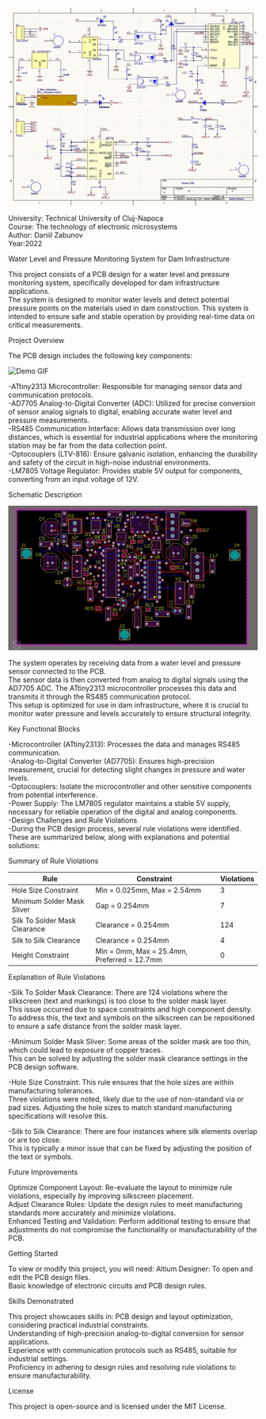 ![Alt text](AltiumSheet.jpeg)

University: Technical University of Cluj-Napoca  
Course: The technology of electronic microsystems    
Author: Daniil Zabunov  
Year:2022  
 
Water Level and Pressure Monitoring System for Dam Infrastructure   

This project consists of a PCB design for a water level and pressure monitoring system, specifically developed for dam infrastructure applications.  
The system is designed to monitor water levels and detect potential pressure points on the materials used in dam construction. This system is intended to ensure safe and stable operation by providing real-time data on critical measurements.  

Project Overview  

The PCB design includes the following key components:  

![Demo GIF](View3D.gif)

-ATtiny2313 Microcontroller: Responsible for managing sensor data and communication protocols.  
-AD7705 Analog-to-Digital Converter (ADC): Utilized for precise conversion of sensor analog signals to digital, enabling accurate water level and pressure measurements.  
-RS485 Communication Interface: Allows data transmission over long distances, which is essential for industrial applications where the monitoring station may be far from the data collection point.  
-Optocouplers (LTV-816): Ensure galvanic isolation, enhancing the durability and safety of the circuit in high-noise industrial environments.  
-LM7805 Voltage Regulator: Provides stable 5V output for components, converting from an input voltage of 12V.  

Schematic Description  

![Alt text](View2D.jpeg)

The system operates by receiving data from a water level and pressure sensor connected to the PCB.  
The sensor data is then converted from analog to digital signals using the AD7705 ADC. The ATtiny2313 microcontroller processes this data and transmits it through the RS485 communication protocol.  
This setup is optimized for use in dam infrastructure, where it is crucial to monitor water pressure and levels accurately to ensure structural integrity.  

Key Functional Blocks  

-Microcontroller (ATtiny2313): Processes the data and manages RS485 communication.  
-Analog-to-Digital Converter (AD7705): Ensures high-precision measurement, crucial for detecting slight changes in pressure and water levels.  
-Optocouplers: Isolate the microcontroller and other sensitive components from potential interference.  
-Power Supply: The LM7805 regulator maintains a stable 5V supply, necessary for reliable operation of the digital and analog components.  
-Design Challenges and Rule Violations  
-During the PCB design process, several rule violations were identified. These are summarized below, along with explanations and potential solutions:  

Summary of Rule Violations  

| Rule                          | Constraint                            | Violations |
|-------------------------------|---------------------------------------|------------|
| Hole Size Constraint          | Min = 0.025mm, Max = 2.54mm           | 3          |
| Minimum Solder Mask Sliver    | Gap = 0.254mm                         | 7          |
| Silk To Solder Mask Clearance | Clearance = 0.254mm                   | 124        |
| Silk to Silk Clearance        | Clearance = 0.254mm                   | 4          |
| Height Constraint             | Min = 0mm, Max = 25.4mm, Preferred = 12.7mm | 0          |

Explanation of Rule Violations  

-Silk To Solder Mask Clearance: There are 124 violations where the silkscreen (text and markings) is too close to the solder mask layer.  
This issue occurred due to space constraints and high component density.  
To address this, the text and symbols on the silkscreen can be repositioned to ensure a safe distance from the solder mask layer.    

-Minimum Solder Mask Sliver: Some areas of the solder mask are too thin, which could lead to exposure of copper traces.    
This can be solved by adjusting the solder mask clearance settings in the PCB design software.   

-Hole Size Constraint: This rule ensures that the hole sizes are within manufacturing tolerances.  
Three violations were noted, likely due to the use of non-standard via or pad sizes. Adjusting the hole sizes to match standard manufacturing specifications will resolve this.  

-Silk to Silk Clearance: There are four instances where silk elements overlap or are too close.  
This is typically a minor issue that can be fixed by adjusting the position of the text or symbols.  

Future Improvements  

Optimize Component Layout: Re-evaluate the layout to minimize rule violations, especially by improving silkscreen placement.  
Adjust Clearance Rules: Update the design rules to meet manufacturing standards more accurately and minimize violations.  
Enhanced Testing and Validation: Perform additional testing to ensure that adjustments do not compromise the functionality or manufacturability of the PCB.  

Getting Started

To view or modify this project, you will need:
Altium Designer: To open and edit the PCB design files.  
Basic knowledge of electronic circuits and PCB design rules.  

Skills Demonstrated

This project showcases skills in:
PCB design and layout optimization, considering practical industrial constraints.  
Understanding of high-precision analog-to-digital conversion for sensor applications.  
Experience with communication protocols such as RS485, suitable for industrial settings.  
Proficiency in adhering to design rules and resolving rule violations to ensure manufacturability.  

License  

This project is open-source and is licensed under the MIT License.  
